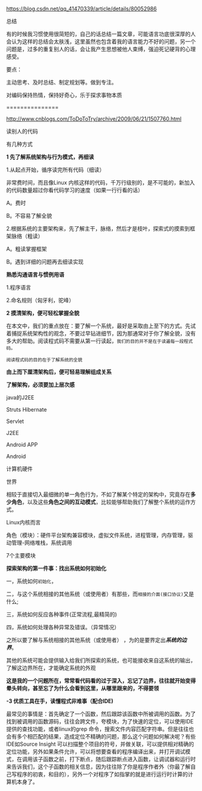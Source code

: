 https://blog.csdn.net/qq_41470339/article/details/80052986



总结



有的时候我习惯使用很简短的，自己的话总结一篇文章，可能语言功底很深厚的人会认为这样的总结会太肤浅，这里虽然也包含着我的语言能力不好的问题，另一个问题是，过多的重复别人的话，会让我产生思想被他人束缚，强迫死记硬背的心理感受。



要点：

主动思考、及时总结、制定规划等。做到专注。

对编码保持热情，保持好奇心，乐于探求事物本质



===============



http://www.cnblogs.com/ToDoToTry/archive/2009/06/21/1507760.html

读别人的代码

有几种方式



**1 先了解系统架构与行为模式，再细读** 

1.从起点开始，循序读完所有代码（细读）

非常费时间，而且像Linux 内核这样的代码，千万行级别的，是不可能的，新加入的代码数量超过你看代码学习的速度（如果一行行看的话）

A。费时

B。不容易了解全貌



2.根据系统的主要架构来，先了解主干，脉络，然后才是枝叶，探索式的摸索到框架脉络（粗读）

A。粗读掌握框架

B。遇到详细的问题再去细读实现



**熟悉沟通语言与惯例用语** 

1.程序语言

2.命名规则（匈牙利，驼峰）



**2 摸清架构，便可轻松掌握全貌**

在本文中，我们的重点放在：要了解一个系统，最好是采取由上至下的方式。先试着捕捉系统架构性的观念，不要过早钻进细节，因为那通常对于你了解全貌，没有多大的帮助。阅读程式码不需要从第一行读起，```我们的目的并不是在于读遍每一段程式码。```

```阅读程式码的目的在于了解系统的全貌```

**由上而下厘清架构后，便可轻易理解组成关系**



**了解架构，必须要加上层次感**

java的J2EE



Struts Hibernate

Servlet

J2EE



Android APP

Android

计算机硬件

世界



相较于直接切入最细微的单一角色行为，不如了解某个特定的架构中，究竟存在**多少角色**，以及这些**角色之间的互动模式**，比较能够帮助我们了解整个系统的运作方式。 

Linux内核而言

角色（模块）：硬件平台架构兼容模块，虚拟文件系统，进程管理，内存管理，驱动管理-网络堆栈，系统调用

7个主要模块



**探索架构的第一件事：找出系统如何初始化**

一，系统如何```初始化```，

二，与这个系统相接的其他系统（或使用者）有那些，而```相接的介面(接口协议)```又是什么;

三，系统如何反应各种事件(正常流程,最精简的)

四，系统如何处理各种异常及错误。（异常情况）



之所以要了解与系统相接的其他系统（或使用者） ，为的是要界定出***系统的边界***。

其他的系统可能会提供输入给我们所探索的系统，也可能接收来自这系统的输出，了解这边界所在，才能确定系统的外观

**这是我的一个问题所在，常常看代码看的过于深入，忘记了边界，往往就开始变得晕头转向，甚至忘了为什么会看到这里，从哪里跟来的，不得要领**



**-3 优质工具在手，读懂程式非难事（配合IDE)**

最常见的事情是：首先确定了一个函数，然后跟踪该函数中所被调用的函数。为了找到被调用的函数源码，往往会跨文件，夸模块，为了快速的定位，可以使用IDE提供的查找功能，或者linux的grep 命令，搜索文件内容匹配字符串。但是往往也会有多个相匹配的结果，造成定位不精确的问题，那么这个问题如何解决呢？有些IDE如Source Insight 可以扫描整个项目的符号，并做关联，可以提供相对精确的定位功能，另外如果条件允许，可以将想要查看的程序编译出来，并打开调试模式，在调用该子函数之前，打下断点，随后跟踪断点进入函数，让调试器和运行时来告诉我们，这个子函数的相关信息，因为往往除了你是程序作者外（你最了解自己写程序的初衷，和目的），另外一个对程序了如指掌的就是进行运行时计算的计算机本身了。



